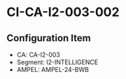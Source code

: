 # CI-CA-I2-003-002

## Configuration Item
- CA: CA-I2-003
- Segment: I2-INTELLIGENCE
- AMPEL: AMPEL-24-BWB
